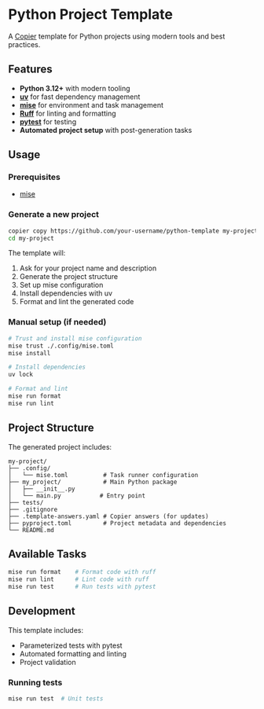 # Python Project Template

A [Copier](https://copier.readthedocs.io/) template for Python projects using
modern tools and best practices.

## Features

- **Python 3.12+** with modern tooling
- **[uv](https://docs.astral.sh/uv/)** for fast dependency management
- **[mise](https://mise.jd.dev/)** for environment and task management
- **[Ruff](https://docs.astral.sh/ruff/)** for linting and formatting
- **[pytest](https://pytest.org/)** for testing
- **Automated project setup** with post-generation tasks

## Usage

### Prerequisites

- [mise](https://mise.jd.dev/getting-started.html)

### Generate a new project

```bash
copier copy https://github.com/your-username/python-template my-project
cd my-project
```

The template will:

1. Ask for your project name and description
2. Generate the project structure
3. Set up mise configuration
4. Install dependencies with uv
5. Format and lint the generated code

### Manual setup (if needed)

```bash
# Trust and install mise configuration
mise trust ./.config/mise.toml
mise install

# Install dependencies
uv lock

# Format and lint
mise run format
mise run lint
```

## Project Structure

The generated project includes:

```text
my-project/
├── .config/
│   └── mise.toml          # Task runner configuration
├── my_project/            # Main Python package
│   ├── __init__.py
│   └── main.py           # Entry point
├── tests/
├── .gitignore
├── .template-answers.yaml # Copier answers (for updates)
├── pyproject.toml         # Project metadata and dependencies
└── README.md
```

## Available Tasks

```bash
mise run format    # Format code with ruff
mise run lint      # Lint code with ruff
mise run test      # Run tests with pytest
```

## Development

This template includes:

- Parameterized tests with pytest
- Automated formatting and linting
- Project validation

### Running tests

```bash
mise run test  # Unit tests
```
